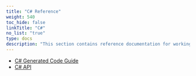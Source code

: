 ```yaml
---
title: "C# Reference"
weight: 540
toc_hide: false
linkTitle: "C#"
no_list: "true"
type: docs
description: "This section contains reference documentation for working with protocol buffer classes in C#"
---
```

    

*   [C# Generated Code Guide](/docs/reference/csharp/csharp-generated)
*   [C# API](/docs/reference/csharp/api-docs/)
